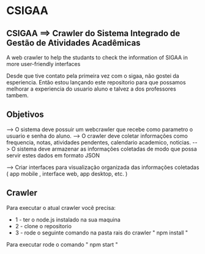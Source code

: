 # CSIGAA

## CSIGAA ==> Crawler do Sistema Integrado de Gestão de Atividades Acadêmicas
A web crawler to help the studants to check the information of SIGAA in more user-friendly interfaces

Desde que tive contato pela primeira vez com o sigaa, não gostei da esperiencia.
Então estou lançando este repositorio para que possamos melhorar a experiencia do usuario aluno e talvez a dos professores tambem.

## Objetivos
--> O sistema deve possuir um webcrawler que recebe como parametro o usuario e senha do aluno.
--> O crawler deve coletar informações como frequencia, notas, atividades pendentes, calendario academico, noticias.
--> O sistema deve armazenar as informações coletadas de modo que possa servir estes dados em formato JSON

--> Criar interfaces para visualização organizada das informações coletadas ( app mobile , interface web, app desktop, etc. )



## Crawler 
Para executar o atual crawler você precisa:
- 1 - ter o node.js instalado na sua maquina
- 2 - clone o repositorio 
- 3 - rode o seguinte comando na pasta rais do crawler " npm install "

Para executar rode o comando " npm start "
